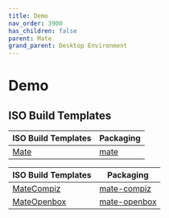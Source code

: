 ```yaml
---
title: Demo
nav_order: 3900
has_children: false
parent: Mate
grand_parent: Desktop Environment
---
```



# Demo


## ISO Build Templates

| ISO Build Templates | Packaging |
| --- | --- |
| [Mate](https://github.com/samwhelp/ezarcher-adjustment/tree/main/project/ezarcher-adjustment-system/ezarcher-adjustment-iso-profile/recipe/template/20221030/adjust/Templates/Mate-20221030) | [mate](https://github.com/samwhelp/ezarcher-adjustment/tree/main/project/ezarcher-adjustment-system/ezarcher-adjustment-packaging/pack/core/de/mate) |


| ISO Build Templates | Packaging |
| --- | --- |
| [MateCompiz](https://github.com/samwhelp/ezarcher-adjustment/tree/main/project/ezarcher-adjustment-system/ezarcher-adjustment-iso-profile/recipe/template/20221030/alternative/Templates/Mate/MateCompiz-20221030) | [mate-compiz](https://github.com/samwhelp/ezarcher-adjustment/tree/main/project/ezarcher-adjustment-system/ezarcher-adjustment-packaging/pack/alternative/de/mate/mate-compiz) |
| [MateOpenbox](https://github.com/samwhelp/ezarcher-adjustment/tree/main/project/ezarcher-adjustment-system/ezarcher-adjustment-iso-profile/recipe/template/20221030/alternative/Templates/Mate/MateOpenbox-20221030) | [mate-openbox](https://github.com/samwhelp/ezarcher-adjustment/tree/main/project/ezarcher-adjustment-system/ezarcher-adjustment-packaging/pack/alternative/de/mate/mate-openbox) |
